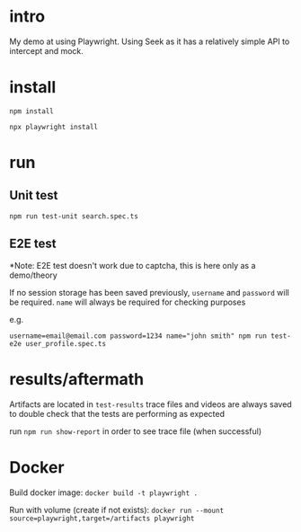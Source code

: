 # intro

My demo at using Playwright. Using Seek as it has a relatively simple API to intercept and mock.

# install
```
npm install

npx playwright install
```

# run

## Unit test

`npm run test-unit search.spec.ts`

## E2E test

*Note: E2E test doesn't work due to captcha, this is here only as a demo/theory

If no session storage has been saved previously, `username` and `password` will be required. `name` will always be required for checking purposes

e.g.

`username=email@email.com password=1234 name="john smith" npm run test-e2e user_profile.spec.ts`

# results/aftermath

Artifacts are located in `test-results` trace files and videos are always saved to double check that the tests are performing as expected

run `npm run show-report` in order to see trace file (when successful)

# Docker

Build docker image: `docker build -t playwright .`

Run with volume (create if not exists): `docker run --mount source=playwright,target=/artifacts playwright`

